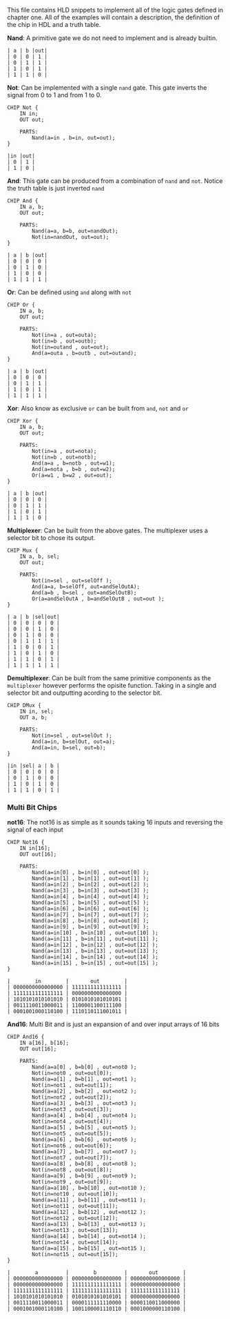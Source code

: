 This file contains HLD snippets to implement all of the logic gates defined in chapter one. 
All of the examples will contain a description, the definition of the chip in HDL and a truth table. 


**Nand**: A primitive gate we do not need to implement and is already builtin.
```
| a | b |out|
| 0 | 0 | 1 |
| 0 | 1 | 1 |
| 1 | 0 | 1 |
| 1 | 1 | 0 |
```

**Not**: Can be implemented with a single `nand` gate. This gate inverts the signal from 0 to 1 and from 1 to 0.

```
CHIP Not {
    IN in;
    OUT out;

    PARTS:
        Nand(a=in , b=in, out=out);
}
```

```
|in |out|
| 0 | 1 |
| 1 | 0 |
```

**And**: This gate can be produced from a combination of `nand` and `not`. Notice the truth table is just inverted `nand`

```
CHIP And {
    IN a, b;
    OUT out;
    
    PARTS:
        Nand(a=a, b=b, out=nandOut);
        Not(in=nandOut, out=out);
}
```

```
| a | b |out|
| 0 | 0 | 0 |
| 0 | 1 | 0 |
| 1 | 0 | 0 |
| 1 | 1 | 1 |
```

**Or**: Can be defined using `and` along with `not`

```
CHIP Or {
    IN a, b;
    OUT out;

    PARTS:
        Not(in=a , out=outa);
        Not(in=b , out=outb);
        Not(in=outand , out=out);
        And(a=outa , b=outb , out=outand);
}
```

```
| a | b |out|
| 0 | 0 | 0 |
| 0 | 1 | 1 |
| 1 | 0 | 1 |
| 1 | 1 | 1 |
```

**Xor**: Also know as exclusive `or` can be built from `and`, `not` and `or`

```
CHIP Xor {
    IN a, b;
    OUT out;

    PARTS:
        Not(in=a , out=nota);
        Not(in=b , out=notb);
        And(a=a , b=notb , out=w1);
        And(a=nota , b=b , out=w2);
        Or(a=w1 , b=w2 , out=out);
}
```

```
| a | b |out|
| 0 | 0 | 0 |
| 0 | 1 | 1 |
| 1 | 0 | 1 |
| 1 | 1 | 0 |
```

**Multiplexer**: Can be built from the above gates. The multiplexer uses a selector bit to chose its output. 

```
CHIP Mux {
    IN a, b, sel;
    OUT out;

    PARTS:
        Not(in=sel , out=selOff );
        And(a=a, b=selOff, out=andSelOutA);
        And(a=b , b=sel , out=andSelOutB);
        Or(a=andSelOutA , b=andSelOutB , out=out );
}
```

```
| a | b |sel|out|
| 0 | 0 | 0 | 0 |
| 0 | 0 | 1 | 0 |
| 0 | 1 | 0 | 0 |
| 0 | 1 | 1 | 1 |
| 1 | 0 | 0 | 1 |
| 1 | 0 | 1 | 0 |
| 1 | 1 | 0 | 1 |
| 1 | 1 | 1 | 1 |
```

**Demultiplexer**: Can be built from the same primitive components as the `multiplexer` however performs the opisite
function. Taking in a single and selector bit and outputting acording to the selector bit.

```
CHIP DMux {
    IN in, sel;
    OUT a, b;

    PARTS:
        Not(in=sel , out=selOut );
        And(a=in, b=selOut, out=a);
        And(a=in, b=sel, out=b); 
}
```

```
|in |sel| a | b |
| 0 | 0 | 0 | 0 |
| 0 | 1 | 0 | 0 |
| 1 | 0 | 1 | 0 |
| 1 | 1 | 0 | 1 |
```

### Multi Bit Chips

**not16**: The not16 is as simple as it sounds taking 16 inputs and reversing the signal of each input
```
CHIP Not16 {
    IN in[16];
    OUT out[16];

    PARTS:
        Nand(a=in[0] , b=in[0] , out=out[0] );
        Nand(a=in[1] , b=in[1] , out=out[1] );
        Nand(a=in[2] , b=in[2] , out=out[2] );
        Nand(a=in[3] , b=in[3] , out=out[3] );
        Nand(a=in[4] , b=in[4] , out=out[4] );
        Nand(a=in[5] , b=in[5] , out=out[5] );
        Nand(a=in[6] , b=in[6] , out=out[6] );
        Nand(a=in[7] , b=in[7] , out=out[7] );    
        Nand(a=in[8] , b=in[8] , out=out[8] );
        Nand(a=in[9] , b=in[9] , out=out[9] );
        Nand(a=in[10] , b=in[10] , out=out[10] );
        Nand(a=in[11] , b=in[11] , out=out[11] );    
        Nand(a=in[12] , b=in[12] , out=out[12] );
        Nand(a=in[13] , b=in[13] , out=out[13] );
        Nand(a=in[14] , b=in[14] , out=out[14] );
        Nand(a=in[15] , b=in[15] , out=out[15] );    
}
```

```
|        in        |       out        |
| 0000000000000000 | 1111111111111111 |
| 1111111111111111 | 0000000000000000 |
| 1010101010101010 | 0101010101010101 |
| 0011110011000011 | 1100001100111100 |
| 0001001000110100 | 1110110111001011 |
```

**And16**: Multi Bit and is just an expansion of and over input arrays of 16 bits
```
CHIP And16 {
    IN a[16], b[16];
    OUT out[16];

    PARTS:
        Nand(a=a[0] , b=b[0] , out=not0 );
        Not(in=not0 , out=out[0]);
        Nand(a=a[1] , b=b[1] , out=not1 );
        Not(in=not1 , out=out[1]);
        Nand(a=a[2] , b=b[2] , out=not2 );
        Not(in=not2 , out=out[2]);
        Nand(a=a[3] , b=b[3] , out=not3 );
        Not(in=not3 , out=out[3]);
        Nand(a=a[4] , b=b[4] , out=not4 );
        Not(in=not4 , out=out[4]);
        Nand(a=a[5] , b=b[5] , out=not5 );
        Not(in=not5 , out=out[5]);
        Nand(a=a[6] , b=b[6] , out=not6 );
        Not(in=not6 , out=out[6]);
        Nand(a=a[7] , b=b[7] , out=not7 );    
        Not(in=not7 , out=out[7]);
        Nand(a=a[8] , b=b[8] , out=not8 );
        Not(in=not8 , out=out[8]);
        Nand(a=a[9] , b=b[9] , out=not9 );
        Not(in=not9 , out=out[9]);
        Nand(a=a[10] , b=b[10] , out=not10 );
        Not(in=not10 , out=out[10]);
        Nand(a=a[11] , b=b[11] , out=not11 );    
        Not(in=not11 , out=out[11]);
        Nand(a=a[12] , b=b[12] , out=not12 );
        Not(in=not12 , out=out[12]);
        Nand(a=a[13] , b=b[13] , out=not13 );
        Not(in=not13 , out=out[13]);
        Nand(a=a[14] , b=b[14] , out=not14 );
        Not(in=not14 , out=out[14]);
        Nand(a=a[15] , b=b[15] , out=not15 );    
        Not(in=not15 , out=out[15]);
}
```

```
|        a         |        b         |       out        |
| 0000000000000000 | 0000000000000000 | 0000000000000000 |
| 0000000000000000 | 1111111111111111 | 0000000000000000 |
| 1111111111111111 | 1111111111111111 | 1111111111111111 |
| 1010101010101010 | 0101010101010101 | 0000000000000000 |
| 0011110011000011 | 0000111111110000 | 0000110011000000 |
| 0001001000110100 | 1001100001110110 | 0001000000110100 |
```
